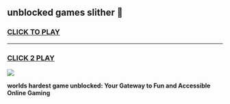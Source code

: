 
## unblocked games slither 👋
<h3>
<a href="https://premium.freeplayer.one?title=unblocked_games_slither&ref=13F">CLICK TO PLAY</a></h3>
<hr>

<h3>
<a href="https://premium.freeplayer.one?title=unblocked_games_slither&ref=13F">CLICK 2 PLAY</a>
  
</h3>

<a href="https://premium.freeplayer.one?title=unblocked_games_slither&ref=12F/"><img src="https://clearcache.store/games.png"></a>


**worlds hardest game unblocked: Your Gateway to Fun and Accessible Online Gaming**
